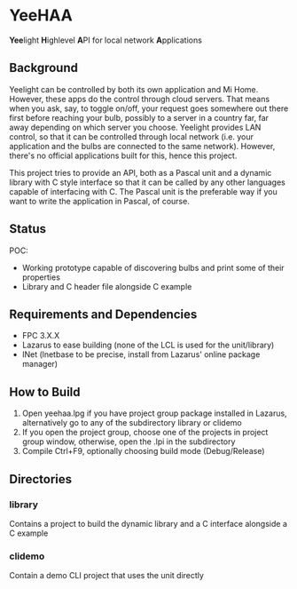 # YeeHAA
**Yee**light **H**ighlevel **A**PI for local network **A**pplications

## Background
Yeelight can be controlled by both its own application and Mi Home. However, these apps do the control through cloud servers.
That means when you ask, say, to toggle on/off, your request goes somewhere out there first before reaching your bulb, possibly
to a server in a country far, far away depending on which server you choose. Yeelight provides LAN control, so that it can be
controlled through local network (i.e. your application and the bulbs are connected to the same network). However, there's no
official applications built for this, hence this project.

This project tries to provide an API, both as a Pascal unit and a dynamic library with C style interface so that it can be
called by any other languages capable of interfacing with C. The Pascal unit is the preferable way if you want to write the
application in Pascal, of course.

## Status
POC:
* Working prototype capable of discovering bulbs and print some of their properties
* Library and C header file alongside C example

## Requirements and Dependencies
* FPC 3.X.X
* Lazarus to ease building (none of the LCL is used for the unit/library)
* lNet (lnetbase to be precise, install from Lazarus' online package manager)

## How to Build
1. Open yeehaa.lpg if you have project group package installed in Lazarus, alternatively go to any of the subdirectory library or clidemo
2. If you open the project group, choose one of the projects in project group window, otherwise, open the .lpi in the subdirectory
3. Compile Ctrl+F9, optionally choosing build mode (Debug/Release)

## Directories

### library
Contains a project to build the dynamic library and a C interface alongside a C example

### clidemo
Contain a demo CLI project that uses the unit directly
